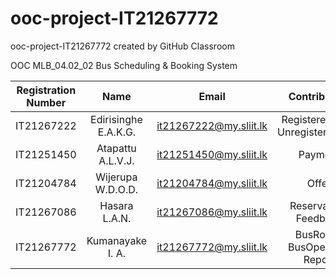 # ooc-project-IT21267772
ooc-project-IT21267772 created by GitHub Classroom

OOC MLB_04.02_02 Bus Scheduling & Booking System

| Registration Number | Name | Email | Contribution |
| :---: | :---: | :---: | :---: |
| IT21267222 | Edirisinghe E.A.K.G. | it21267222@my.sliit.lk | RegisteredUser, UnregisteredUser |
| IT21251450 | Atapattu A.L.V.J. | it21251450@my.sliit.lk | Payment |
| IT21204784 | Wijerupa W.D.O.D.  | it21204784@my.sliit.lk | Offer |
| IT21267086 | Hasara L.A.N. | it21267086@my.sliit.lk | Reservation, Feedback |
| IT21267772 | Kumanayake I. A. | it21267772@my.sliit.lk | BusRoute, BusOperator, Report |

